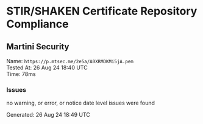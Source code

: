 # STIR/SHAKEN Certificate Repository Compliance

## Martini Security

Name: `https://p.mtsec.me/2e5a/A0XRMDKMi5jA.pem`\
Tested At: 26 Aug 24 18:40 UTC\
Time: 78ms

### Issues

no warning, or error, or notice date level issues were found

Generated: 26 Aug 24 18:49 UTC